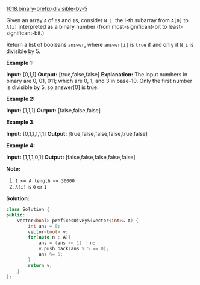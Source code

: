 [1018.binary-prefix-divisible-by-5](https://leetcode.com/problems/binary-prefix-divisible-by-5/)  

Given an array `A` of `0`s and `1`s, consider `N_i`: the i-th subarray from `A[0]` to `A[i]` interpreted as a binary number (from most-significant-bit to least-significant-bit.)

Return a list of booleans `answer`, where `answer[i]` is `true` if and only if `N_i` is divisible by 5.

**Example 1:**

**Input:** \[0,1,1\]
**Output:** \[true,false,false\]
**Explanation:** 
The input numbers in binary are 0, 01, 011; which are 0, 1, and 3 in base-10.  Only the first number is divisible by 5, so answer\[0\] is true.

**Example 2:**

**Input:** \[1,1,1\]
**Output:** \[false,false,false\]

**Example 3:**

**Input:** \[0,1,1,1,1,1\]
**Output:** \[true,false,false,false,true,false\]

**Example 4:**

**Input:** \[1,1,1,0,1\]
**Output:** \[false,false,false,false,false\]

**Note:**

1.  `1 <= A.length <= 30000`
2.  `A[i]` is `0` or `1`  



**Solution:**  

```cpp
class Solution {
public:
    vector<bool> prefixesDivBy5(vector<int>& A) {
        int ans = 0;
        vector<bool> v;
        for(auto n : A){
            ans = (ans << 1) | n;
            v.push_back(ans % 5 == 0);
            ans %= 5;
        }
        return v;
    }
};
```
      